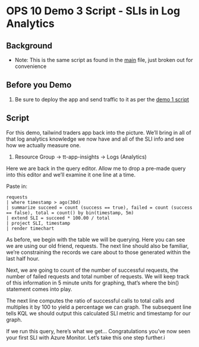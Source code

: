 # OPS 10 Demo 3 Script - SLIs in Log Analytics

## Background
* Note: This is the same script as found in the [main](main.md) file, just broken out for convenience

## Before you Demo
1. Be sure to deploy the app and send traffic to it as per the [demo 1 script](demo1.md)

## Script

For this demo, tailwind traders app back into the picture. We’ll bring in all of that log analytics knowledge we now have and all of the SLI info and see how we actually measure one.

1. Resource Group -> tt-app-insights -> Logs (Analytics)

Here we are back in the query editor. Allow me to drop a pre-made query into this editor and we’ll examine it one line at a time.

Paste in:

```
requests
| where timestamp > ago(30d)
| summarize succeed = count (success == true), failed = count (success == false), total = count() by bin(timestamp, 5m)
| extend SLI = succeed * 100.00 / total 
| project SLI, timestamp
| render timechart 
```

As before, we begin with the table we will be querying. Here you can see we are using our old friend, requests. The next line should also be familiar, we’re constraining the records we care about to those generated within the last half hour. 

Next, we are going to count of the number of successful requests, the number of failed requests and total number of requests. We will keep track of this information in 5 minute units for graphing, that’s where the bin() statement comes into play. 

The next line computes the ratio of successful calls to total calls and multiples it by 100 to yield a percentage we can graph. The subsequent line tells KQL we should output this calculated SLI metric and timestamp for our graph. 

If we run this query, here’s what we get… Congratulations you’ve now seen your first SLI with Azure Monitor. Let’s take this one step further.i